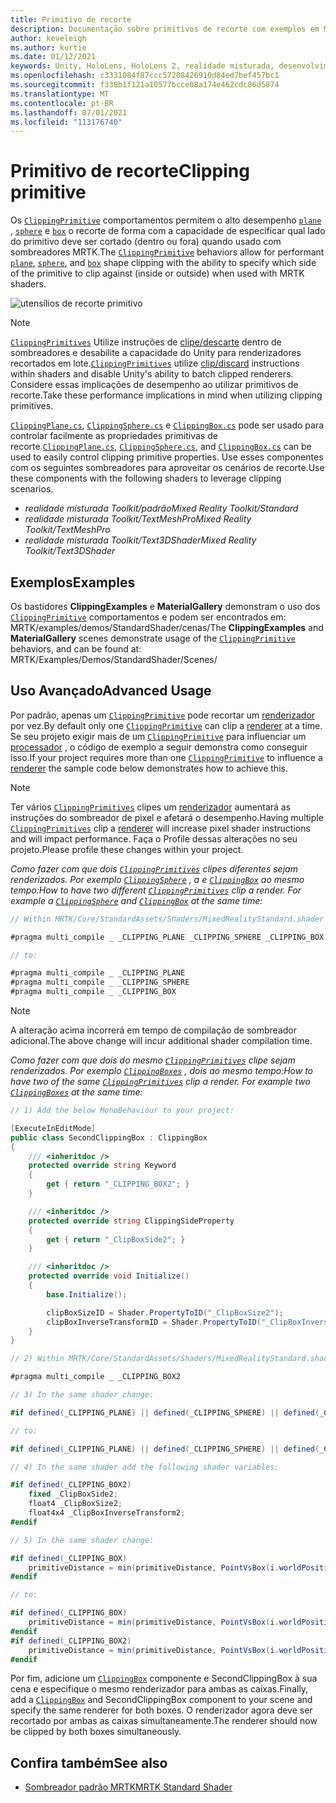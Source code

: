 ```yaml
---
title: Primitivo de recorte
description: Documentação sobre primitivos de recorte com exemplos em MRTK
author: keveleigh
ms.author: kurtie
ms.date: 01/12/2021
keywords: Unity, HoloLens, HoloLens 2, realidade misturada, desenvolvimento, MRTK, primitivo de recorte,
ms.openlocfilehash: c3331084f87ccc57208426910d84ed7bef457bc1
ms.sourcegitcommit: f338b1f121a10577bcce08a174e462cdc86d5874
ms.translationtype: MT
ms.contentlocale: pt-BR
ms.lasthandoff: 07/01/2021
ms.locfileid: "113176740"
---
```

# <a name="clipping-primitive"></a><span data-ttu-id="b9e64-104">Primitivo de recorte</span><span class="sxs-lookup"><span data-stu-id="b9e64-104">Clipping primitive</span></span>

<span data-ttu-id="b9e64-105">Os [`ClippingPrimitive`](xref:Microsoft.MixedReality.Toolkit.Utilities.ClippingPrimitive) comportamentos permitem o alto desempenho [`plane`](xref:Microsoft.MixedReality.Toolkit.Utilities.ClippingPlane) , [`sphere`](xref:Microsoft.MixedReality.Toolkit.Utilities.ClippingSphere) e [`box`](xref:Microsoft.MixedReality.Toolkit.Utilities.ClippingBox) o recorte de forma com a capacidade de especificar qual lado do primitivo deve ser cortado (dentro ou fora) quando usado com sombreadores MRTK.</span><span class="sxs-lookup"><span data-stu-id="b9e64-105">The [`ClippingPrimitive`](xref:Microsoft.MixedReality.Toolkit.Utilities.ClippingPrimitive) behaviors allow for performant [`plane`](xref:Microsoft.MixedReality.Toolkit.Utilities.ClippingPlane), [`sphere`](xref:Microsoft.MixedReality.Toolkit.Utilities.ClippingSphere), and [`box`](xref:Microsoft.MixedReality.Toolkit.Utilities.ClippingBox) shape clipping with the ability to specify which side of the primitive to clip against (inside or outside) when used with MRTK shaders.</span></span>

![utensílios de recorte primitivo](../images/mrtk-standard-shader/MRTK_PrimitiveClippingGizmos.gif)

> [!NOTE]
> <span data-ttu-id="b9e64-107">[`ClippingPrimitives`](xref:Microsoft.MixedReality.Toolkit.Utilities.ClippingPrimitive) Utilize instruções de [clipe/descarte](https://developer.download.nvidia.com/cg/clip.html) dentro de sombreadores e desabilite a capacidade do Unity para renderizadores recortados em lote.</span><span class="sxs-lookup"><span data-stu-id="b9e64-107">[`ClippingPrimitives`](xref:Microsoft.MixedReality.Toolkit.Utilities.ClippingPrimitive) utilize [clip/discard](https://developer.download.nvidia.com/cg/clip.html) instructions within shaders and disable Unity's ability to batch clipped renderers.</span></span> <span data-ttu-id="b9e64-108">Considere essas implicações de desempenho ao utilizar primitivos de recorte.</span><span class="sxs-lookup"><span data-stu-id="b9e64-108">Take these performance implications in mind when utilizing clipping primitives.</span></span>

<span data-ttu-id="b9e64-109">[`ClippingPlane.cs`](xref:Microsoft.MixedReality.Toolkit.Utilities.ClippingPlane), [`ClippingSphere.cs`](xref:Microsoft.MixedReality.Toolkit.Utilities.ClippingSphere) e [`ClippingBox.cs`](xref:Microsoft.MixedReality.Toolkit.Utilities.ClippingBox) pode ser usado para controlar facilmente as propriedades primitivas de recorte.</span><span class="sxs-lookup"><span data-stu-id="b9e64-109">[`ClippingPlane.cs`](xref:Microsoft.MixedReality.Toolkit.Utilities.ClippingPlane), [`ClippingSphere.cs`](xref:Microsoft.MixedReality.Toolkit.Utilities.ClippingSphere), and [`ClippingBox.cs`](xref:Microsoft.MixedReality.Toolkit.Utilities.ClippingBox) can be used to easily control clipping primitive properties.</span></span> <span data-ttu-id="b9e64-110">Use esses componentes com os seguintes sombreadores para aproveitar os cenários de recorte.</span><span class="sxs-lookup"><span data-stu-id="b9e64-110">Use these components with the following shaders to leverage clipping scenarios.</span></span>

- <span data-ttu-id="b9e64-111">*realidade misturada Toolkit/padrão*</span><span class="sxs-lookup"><span data-stu-id="b9e64-111">*Mixed Reality Toolkit/Standard*</span></span>
- <span data-ttu-id="b9e64-112">*realidade misturada Toolkit/TextMeshPro*</span><span class="sxs-lookup"><span data-stu-id="b9e64-112">*Mixed Reality Toolkit/TextMeshPro*</span></span>
- <span data-ttu-id="b9e64-113">*realidade misturada Toolkit/Text3DShader*</span><span class="sxs-lookup"><span data-stu-id="b9e64-113">*Mixed Reality Toolkit/Text3DShader*</span></span>

## <a name="examples"></a><span data-ttu-id="b9e64-114">Exemplos</span><span class="sxs-lookup"><span data-stu-id="b9e64-114">Examples</span></span>

<span data-ttu-id="b9e64-115">Os bastidores **ClippingExamples** e **MaterialGallery** demonstram o uso dos [`ClippingPrimitive`](xref:Microsoft.MixedReality.Toolkit.Utilities.ClippingPrimitive) comportamentos e podem ser encontrados em: MRTK/examples/demos/StandardShader/cenas/</span><span class="sxs-lookup"><span data-stu-id="b9e64-115">The **ClippingExamples** and **MaterialGallery** scenes demonstrate usage of the [`ClippingPrimitive`](xref:Microsoft.MixedReality.Toolkit.Utilities.ClippingPrimitive) behaviors, and can be found at: MRTK/Examples/Demos/StandardShader/Scenes/</span></span>

## <a name="advanced-usage"></a><span data-ttu-id="b9e64-116">Uso Avançado</span><span class="sxs-lookup"><span data-stu-id="b9e64-116">Advanced Usage</span></span>

<span data-ttu-id="b9e64-117">Por padrão, apenas um [`ClippingPrimitive`](xref:Microsoft.MixedReality.Toolkit.Utilities.ClippingPrimitive) pode recortar um [renderizador](https://docs.unity3d.com/ScriptReference/Renderer.html) por vez.</span><span class="sxs-lookup"><span data-stu-id="b9e64-117">By default only one [`ClippingPrimitive`](xref:Microsoft.MixedReality.Toolkit.Utilities.ClippingPrimitive) can clip a [renderer](https://docs.unity3d.com/ScriptReference/Renderer.html) at a time.</span></span> <span data-ttu-id="b9e64-118">Se seu projeto exigir mais de um [`ClippingPrimitive`](xref:Microsoft.MixedReality.Toolkit.Utilities.ClippingPrimitive) para influenciar um [processador](https://docs.unity3d.com/ScriptReference/Renderer.html)  , o código de exemplo a seguir demonstra como conseguir isso.</span><span class="sxs-lookup"><span data-stu-id="b9e64-118">If your project requires more than one [`ClippingPrimitive`](xref:Microsoft.MixedReality.Toolkit.Utilities.ClippingPrimitive) to influence a [renderer](https://docs.unity3d.com/ScriptReference/Renderer.html)  the sample code below demonstrates how to achieve this.</span></span>

> [!NOTE]
> <span data-ttu-id="b9e64-119">Ter vários [`ClippingPrimitives`](xref:Microsoft.MixedReality.Toolkit.Utilities.ClippingPrimitive) clipes um [renderizador](https://docs.unity3d.com/ScriptReference/Renderer.html) aumentará as instruções do sombreador de pixel e afetará o desempenho.</span><span class="sxs-lookup"><span data-stu-id="b9e64-119">Having multiple [`ClippingPrimitives`](xref:Microsoft.MixedReality.Toolkit.Utilities.ClippingPrimitive) clip a [renderer](https://docs.unity3d.com/ScriptReference/Renderer.html) will increase pixel shader instructions and will impact performance.</span></span> <span data-ttu-id="b9e64-120">Faça o Profile dessas alterações no seu projeto.</span><span class="sxs-lookup"><span data-stu-id="b9e64-120">Please profile these changes within your project.</span></span>

<span data-ttu-id="b9e64-121">*Como fazer com que dois [`ClippingPrimitives`](xref:Microsoft.MixedReality.Toolkit.Utilities.ClippingPrimitive) clipes diferentes sejam renderizados. Por exemplo [`ClippingSphere`](xref:Microsoft.MixedReality.Toolkit.Utilities.ClippingSphere) , a e [`ClippingBox`](xref:Microsoft.MixedReality.Toolkit.Utilities.ClippingBox) ao mesmo tempo:*</span><span class="sxs-lookup"><span data-stu-id="b9e64-121">*How to have two different [`ClippingPrimitives`](xref:Microsoft.MixedReality.Toolkit.Utilities.ClippingPrimitive) clip a render. For example a [`ClippingSphere`](xref:Microsoft.MixedReality.Toolkit.Utilities.ClippingSphere) and [`ClippingBox`](xref:Microsoft.MixedReality.Toolkit.Utilities.ClippingBox) at the same time:*</span></span>

```C#
// Within MRTK/Core/StandardAssets/Shaders/MixedRealityStandard.shader (or another MRTK shader) change:

#pragma multi_compile _ _CLIPPING_PLANE _CLIPPING_SPHERE _CLIPPING_BOX

// to:

#pragma multi_compile _ _CLIPPING_PLANE
#pragma multi_compile _ _CLIPPING_SPHERE
#pragma multi_compile _ _CLIPPING_BOX
```

> [!NOTE]
> <span data-ttu-id="b9e64-122">A alteração acima incorrerá em tempo de compilação de sombreador adicional.</span><span class="sxs-lookup"><span data-stu-id="b9e64-122">The above change will incur additional shader compilation time.</span></span>

<span data-ttu-id="b9e64-123">*Como fazer com que dois do mesmo [`ClippingPrimitives`](xref:Microsoft.MixedReality.Toolkit.Utilities.ClippingPrimitive) clipe sejam renderizados. Por exemplo [`ClippingBoxes`](xref:Microsoft.MixedReality.Toolkit.Utilities.ClippingBox) , dois ao mesmo tempo:*</span><span class="sxs-lookup"><span data-stu-id="b9e64-123">*How to have two of the same [`ClippingPrimitives`](xref:Microsoft.MixedReality.Toolkit.Utilities.ClippingPrimitive) clip a render. For example two [`ClippingBoxes`](xref:Microsoft.MixedReality.Toolkit.Utilities.ClippingBox) at the same time:*</span></span>

```C#
// 1) Add the below MonoBehaviour to your project:

[ExecuteInEditMode]
public class SecondClippingBox : ClippingBox
{
    /// <inheritdoc />
    protected override string Keyword
    {
        get { return "_CLIPPING_BOX2"; }
    }

    /// <inheritdoc />
    protected override string ClippingSideProperty
    {
        get { return "_ClipBoxSide2"; }
    }

    /// <inheritdoc />
    protected override void Initialize()
    {
        base.Initialize();

        clipBoxSizeID = Shader.PropertyToID("_ClipBoxSize2");
        clipBoxInverseTransformID = Shader.PropertyToID("_ClipBoxInverseTransform2");
    }
}

// 2) Within MRTK/Core/StandardAssets/Shaders/MixedRealityStandard.shader (or another MRTK shader) add the following multi_compile pragma:

#pragma multi_compile _ _CLIPPING_BOX2

// 3) In the same shader change:

#if defined(_CLIPPING_PLANE) || defined(_CLIPPING_SPHERE) || defined(_CLIPPING_BOX)

// to:

#if defined(_CLIPPING_PLANE) || defined(_CLIPPING_SPHERE) || defined(_CLIPPING_BOX) || defined(_CLIPPING_BOX2)

// 4) In the same shader add the following shader variables:

#if defined(_CLIPPING_BOX2)
    fixed _ClipBoxSide2;
    float4 _ClipBoxSize2;
    float4x4 _ClipBoxInverseTransform2;
#endif

// 5) In the same shader change:

#if defined(_CLIPPING_BOX)
    primitiveDistance = min(primitiveDistance, PointVsBox(i.worldPosition.xyz, _ClipBoxSize.xyz, _ClipBoxInverseTransform) * _ClipBoxSide);
#endif

// to:

#if defined(_CLIPPING_BOX)
    primitiveDistance = min(primitiveDistance, PointVsBox(i.worldPosition.xyz, _ClipBoxSize.xyz, _ClipBoxInverseTransform) * _ClipBoxSide);
#endif
#if defined(_CLIPPING_BOX2)
    primitiveDistance = min(primitiveDistance, PointVsBox(i.worldPosition.xyz, _ClipBoxSize2.xyz, _ClipBoxInverseTransform2) * _ClipBoxSide2);
#endif
```

<span data-ttu-id="b9e64-124">Por fim, adicione um [`ClippingBox`](xref:Microsoft.MixedReality.Toolkit.Utilities.ClippingBox) componente e SecondClippingBox à sua cena e especifique o mesmo renderizador para ambas as caixas.</span><span class="sxs-lookup"><span data-stu-id="b9e64-124">Finally, add a [`ClippingBox`](xref:Microsoft.MixedReality.Toolkit.Utilities.ClippingBox) and SecondClippingBox component to your scene and specify the same renderer for both boxes.</span></span> <span data-ttu-id="b9e64-125">O renderizador agora deve ser recortado por ambas as caixas simultaneamente.</span><span class="sxs-lookup"><span data-stu-id="b9e64-125">The renderer should now be clipped by both boxes simultaneously.</span></span>

## <a name="see-also"></a><span data-ttu-id="b9e64-126">Confira também</span><span class="sxs-lookup"><span data-stu-id="b9e64-126">See also</span></span>

- [<span data-ttu-id="b9e64-127">Sombreador padrão MRTK</span><span class="sxs-lookup"><span data-stu-id="b9e64-127">MRTK Standard Shader</span></span>](mrtk-standard-shader.md)

